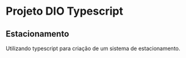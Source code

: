 # Projeto DIO Typescript

## Estacionamento

Utilizando typescript para criação de um sistema de estacionamento.
